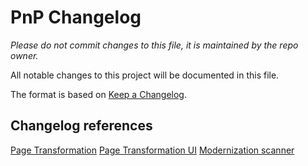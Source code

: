 # PnP Changelog
*Please do not commit changes to this file, it is maintained by the repo owner.*

All notable changes to this project will be documented in this file.

The format is based on [Keep a Changelog](http://keepachangelog.com/en/1.0.0/).

## Changelog references

[Page Transformation](https://github.com/SharePoint/sp-dev-modernization/blob/master/Tools/SharePoint.Modernization/Modernization%20Framework%20release%20notes.md)
[Page Transformation UI](https://github.com/SharePoint/sp-dev-modernization/blob/master/Solutions/Page%20transformation%20UI%20release%20notes.md)
[Modernization scanner](https://github.com/SharePoint/sp-dev-modernization/blob/master/Tools/SharePoint.Modernization/Modernization%20Scanner%20release%20notes.md)
